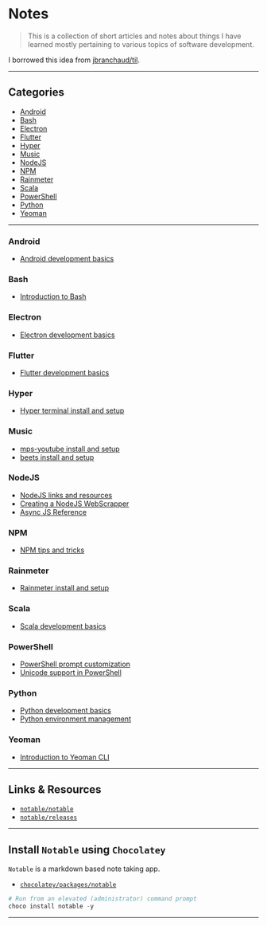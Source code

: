 
# Notes

> This is a collection of short articles and notes about things I have learned mostly pertaining to various topics of software development.

I borrowed this idea from [jbranchaud/til](https://github.com/jbranchaud/til).

---

## Categories

- [Android](https://github.com/patevs/notes#android)
- [Bash](https://github.com/patevs/notes#bash)
- [Electron](https://github.com/patevs/notes#electron)
- [Flutter](https://github.com/patevs/notes#flutter)
- [Hyper](https://github.com/patevs/notes#hyper)
- [Music](https://github.com/patevs/notes#music)
- [NodeJS](https://github.com/patevs/notes#nodejs)
- [NPM](https://github.com/patevs/notes#npm)
- [Rainmeter](https://github.com/patevs/notes#rainmeter)
- [Scala](https://github.com/patevs/notes#scala)
- [PowerShell](https://github.com/patevs/notes#powershell)
- [Python](https://github.com/patevs/notes#python)
- [Yeoman](https://github.com/patevs/notes#yeoman)

---

### Android

- [Android development basics](https://github.com/patevs/notes/blob/master/android/android-basics.md)

### Bash

- [Introduction to Bash](https://github.com/patevs/notes/blob/master/bash/bash-basics.md)

### Electron

- [Electron development basics](https://github.com/patevs/notes/blob/master/electron/electron-basics.md)

### Flutter

- [Flutter development basics](https://github.com/patevs/notes/blob/master/flutter/flutter-basics.md)

### Hyper

- [Hyper terminal install and setup](https://github.com/patevs/notes/blob/master/hyper/hyper-basics.md)

### Music

- [mps-youtube install and setup](https://github.com/patevs/notes/blob/master/music/mpsyt.md)
- [beets install and setup](https://github.com/patevs/notes/blob/master/music/beets.md)

### NodeJS

- [NodeJS links and resources](https://github.com/patevs/notes/blob/master/nodejs/node-basics.md)
- [Creating a NodeJS WebScrapper](https://github.com/patevs/notes/blob/master/nodejs/node-web-scrapper.md)
- [Async JS Reference](https://github.com/patevs/notes/blob/master/nodejs/async-reference.md)

### NPM

- [NPM tips and tricks](https://github.com/patevs/notes/blob/master/npm/npm-tips-tricks.md)

### Rainmeter

- [Rainmeter install and setup](https://github.com/patevs/notes/blob/master/rainmeter/rainmeter-basics.md)

### Scala

- [Scala development basics](https://github.com/patevs/notes/blob/master/scala/scala-basics.md)

### PowerShell

- [PowerShell prompt customization](https://github.com/patevs/notes/blob/master/powershell/powershell-custom.md)
- [Unicode support in PowerShell](https://github.com/patevs/notes/blob/master/powershell/unicode-support.md)

### Python

- [Python development basics](https://github.com/patevs/notes/blob/master/python/python-basics.md)
- [Python environment management](https://github.com/patevs/notes/blob/master/python/python-environment.md)

### Yeoman

- [Introduction to Yeoman CLI](https://github.com/patevs/notes/blob/master/yeoman/yeoman-basics.md)

---

## Links & Resources

- [`notable/notable`](https://github.com/notable/notable)
- [`notable/releases`](https://github.com/notable/notable/releases)

---

## Install `Notable` using `Chocolatey`

`Notable` is a markdown based note taking app.

- [`chocolatey/packages/notable`](https://chocolatey.org/packages/notable)

```powershell
# Run from an elevated (administrator) command prompt
choco install notable -y
```

---
